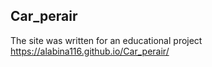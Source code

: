 ## Car_perair
The site was written for an educational project https://alabina116.github.io/Car_perair/

